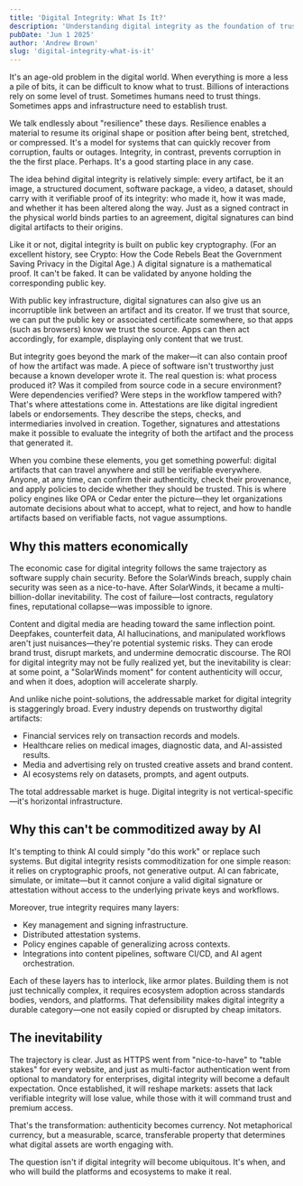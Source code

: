 ```yaml
---
title: 'Digital Integrity: What Is It?'
description: 'Understanding digital integrity as the foundation of trust in the digital world through cryptographic proofs and verifiable processes'
pubDate: 'Jun 1 2025'
author: 'Andrew Brown'
slug: 'digital-integrity-what-is-it'
---
```




It's an age-old problem in the digital world. When everything is more a less a pile of bits, it can be difficult to know what to trust. Billions of interactions rely on some level of trust. Sometimes humans need to trust things. Sometimes apps and infrastructure need to establish trust. 

We talk endlessly about "resilience" these days. Resilience enables a material to resume its original shape or position after being bent, stretched, or compressed. It's a model for systems that can quickly recover from corruption, faults or outages. Integrity, in contrast, prevents corruption in the the first place. Perhaps. It's a good starting place in any case.

The idea behind digital integrity is relatively simple: every artifact, be it an image, a structured document, software package, a video, a dataset, should carry with it verifiable proof of its integrity: who made it, how it was made, and whether it has been altered along the way. Just as a signed contract in the physical world binds parties to an agreement, digital signatures can bind digital artifacts to their origins.

Like it or not, digital integrity is built on public key cryptography. (For an excellent history, see Crypto: How the Code Rebels Beat the Government Saving Privacy in the Digital Age.) A digital signature is a mathematical proof. It can't be faked. It can be validated by anyone holding the corresponding public key. 

With public key infrastructure, digital signatures can also give us an incorruptible link between an artifact and its creator. If we trust that source, we can put the public key or associated certificate somewhere, so that apps (such as browsers) know we trust the source. Apps can then act accordingly, for example, displaying only content that we trust.

But integrity goes beyond the mark of the maker—it can also contain proof of how the artifact was made. A piece of software isn't trustworthy just because a known developer wrote it. The real question is: what process produced it? Was it compiled from source code in a secure environment? Were dependencies verified? Were steps in the workflow tampered with? That's where attestations come in. Attestations are like digital ingredient labels or endorsements. They describe the steps, checks, and intermediaries involved in creation. Together, signatures and attestations make it possible to evaluate the integrity of both the artifact and the process that generated it.

When you combine these elements, you get something powerful: digital artifacts that can travel anywhere and still be verifiable everywhere. Anyone, at any time, can confirm their authenticity, check their provenance, and apply policies to decide whether they should be trusted. This is where policy engines like OPA or Cedar enter the picture—they let organizations automate decisions about what to accept, what to reject, and how to handle artifacts based on verifiable facts, not vague assumptions.

## Why this matters economically

The economic case for digital integrity follows the same trajectory as software supply chain security. Before the SolarWinds breach, supply chain security was seen as a nice-to-have. After SolarWinds, it became a multi-billion-dollar inevitability. The cost of failure—lost contracts, regulatory fines, reputational collapse—was impossible to ignore.

Content and digital media are heading toward the same inflection point. Deepfakes, counterfeit data, AI hallucinations, and manipulated workflows aren't just nuisances—they're potential systemic risks. They can erode brand trust, disrupt markets, and undermine democratic discourse. The ROI for digital integrity may not be fully realized yet, but the inevitability is clear: at some point, a "SolarWinds moment" for content authenticity will occur, and when it does, adoption will accelerate sharply.

And unlike niche point-solutions, the addressable market for digital integrity is staggeringly broad. Every industry depends on trustworthy digital artifacts:

- Financial services rely on transaction records and models.
- Healthcare relies on medical images, diagnostic data, and AI-assisted results.
- Media and advertising rely on trusted creative assets and brand content.
- AI ecosystems rely on datasets, prompts, and agent outputs.

The total addressable market is huge. Digital integrity is not vertical-specific—it's horizontal infrastructure.

## Why this can't be commoditized away by AI

It's tempting to think AI could simply "do this work" or replace such systems. But digital integrity resists commoditization for one simple reason: it relies on cryptographic proofs, not generative output. AI can fabricate, simulate, or imitate—but it cannot conjure a valid digital signature or attestation without access to the underlying private keys and workflows.

Moreover, true integrity requires many layers:

- Key management and signing infrastructure.
- Distributed attestation systems.
- Policy engines capable of generalizing across contexts.
- Integrations into content pipelines, software CI/CD, and AI agent orchestration.

Each of these layers has to interlock, like armor plates. Building them is not just technically complex, it requires ecosystem adoption across standards bodies, vendors, and platforms. That defensibility makes digital integrity a durable category—one not easily copied or disrupted by cheap imitators.

## The inevitability

The trajectory is clear. Just as HTTPS went from "nice-to-have" to "table stakes" for every website, and just as multi-factor authentication went from optional to mandatory for enterprises, digital integrity will become a default expectation. Once established, it will reshape markets: assets that lack verifiable integrity will lose value, while those with it will command trust and premium access.

That's the transformation: authenticity becomes currency. Not metaphorical currency, but a measurable, scarce, transferable property that determines what digital assets are worth engaging with.

The question isn't if digital integrity will become ubiquitous. It's when, and who will build the platforms and ecosystems to make it real.